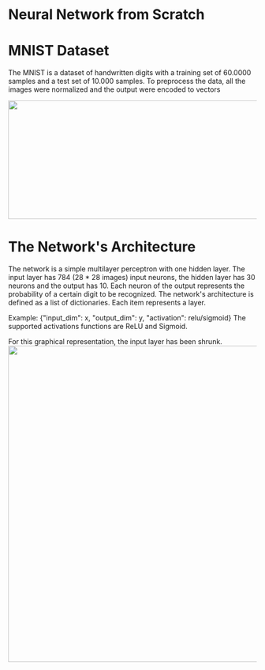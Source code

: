 # Neural Network from Scratch

# MNIST Dataset

The MNIST is a dataset of handwritten digits with a training set of 60.0000 samples and a test set of 10.000 samples.
To preprocess the data, all the images were normalized and the output were encoded to vectors

<img src="https://user-images.githubusercontent.com/67521354/129427174-cfbf742e-3708-4944-9676-7102cb57cbc9.png" width="540" height="240">


# The Network's Architecture

The network is a simple multilayer perceptron with one hidden layer. The input layer has 784 (28 * 28 images) input neurons, the hidden layer has 30 neurons and the output has 10. Each neuron of the output represents the probability of a certain digit to be recognized. The network's architecture is defined as a list of dictionaries. Each item represents a layer.

Example: {"input_dim": x, "output_dim": y, "activation": relu/sigmoid} The supported activations functions are ReLU and Sigmoid.

For this graphical representation, the input layer has been shrunk.
<img src="https://i.imgur.com/5A9ikWo.png" width="700" height="640">

